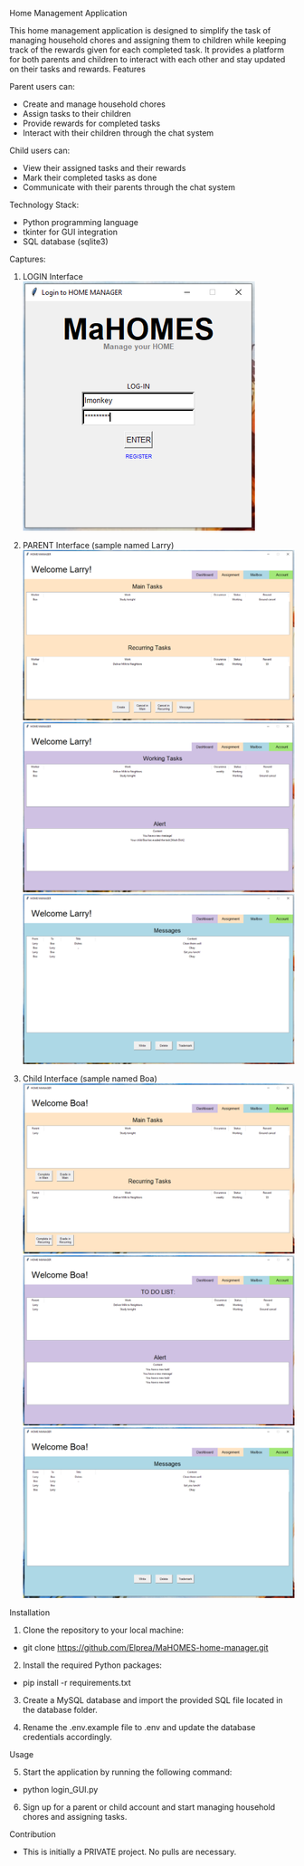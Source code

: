 Home Management Application

This home management application is designed to simplify the task of managing household chores and assigning them to children while keeping track of the rewards given for each completed task. It provides a platform for both parents and children to interact with each other and stay updated on their tasks and rewards.
Features

Parent users can:
- Create and manage household chores
- Assign tasks to their children
- Provide rewards for completed tasks
- Interact with their children through the chat system

Child users can:
- View their assigned tasks and their rewards
- Mark their completed tasks as done
- Communicate with their parents through the chat system

Technology Stack:
- Python programming language
- tkinter for GUI integration
- SQL database (sqlite3)

Captures:
1. LOGIN Interface 
![alt text](/Screenshots/login_larry.png)


2. PARENT Interface (sample named Larry)
![alt text](/Screenshots/Assignment.png)
![alt text](/Screenshots/Dashboard.png)
![alt text](/Screenshots/mailbox.png)

3. Child Interface (sample named Boa)
![alt text](/Screenshots/Assignment_child.png)
![alt text](/Screenshots/Dashboard_child.png)
![alt text](/Screenshots/mailbox_child.png)


Installation
1. Clone the repository to your local machine:

* git clone https://github.com/Elprea/MaHOMES-home-manager.git

2. Install the required Python packages:

* pip install -r requirements.txt

3. Create a MySQL database and import the provided SQL file located in the database folder.

4. Rename the .env.example file to .env and update the database credentials accordingly.

Usage

5. Start the application by running the following command:

* python login_GUI.py

6. Sign up for a parent or child account and start managing household chores and assigning tasks.

Contribution

* This is initially a PRIVATE project. No pulls are necessary.